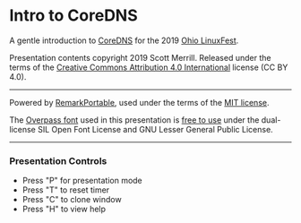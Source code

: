 # Intro to CoreDNS

A gentle introduction to [CoreDNS](https://coredns.io/) for the 2019 [Ohio LinuxFest](https://ohiolinux.org/).

Presentation contents copyright 2019 Scott Merrill.  Released under the terms of the [Creative Commons Attribution 4.0 International](https://creativecommons.org/licenses/by/4.0/) license (CC BY 4.0).

---

Powered by [RemarkPortable](https://github.com/BenTearzz/RemarkPortable), used under the terms of the [MIT license](https://github.com/BenTearzz/RemarkPortable/blob/master/LICENSE).

The [Overpass font](http://overpassfont.org/) used in this presentation is [free to use](https://github.com/RedHatBrand/Overpass/blob/master/LICENSE.md) under the dual-license SIL Open Font License and GNU Lesser General Public License.

---

### Presentation Controls

* Press "P" for presentation mode
* Press "T" to reset timer
* Press "C" to clone window
* Press "H" to view help
